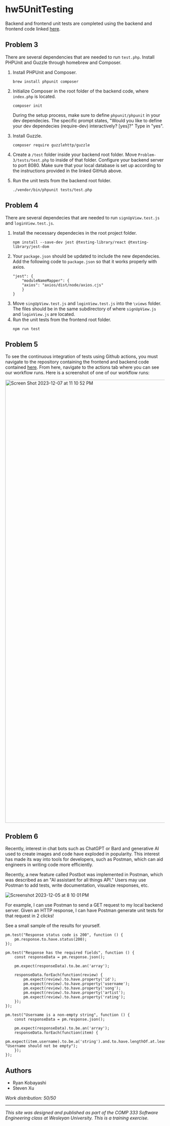 # hw5UnitTesting

Backend and frontend unit tests are completed using the backend and frontend code
linked [here](https://github.com/LaughingPenguin/mymusiclist).

## Problem 3

There are several dependencies that are needed to run `test.php`. Install PHPUnit and Guzzle through homebrew and Composer.
1. Install PHPUnit and Composer.
    ```
    brew install phpunit composer
    ```

2. Initialize Composer in the root folder of the backend code, where `index.php`
is located.
    ```
    composer init
    ```
    During the setup process, make sure to define `phpunit/phpunit` in your dev dependecies.
    The specific prompt states, "Would you like to define your dev dependecies (require-dev) interactively? [yes]?"
    Type in "yes".

3. Install Guzzle.
    ```
    composer require guzzlehttp/guzzle
    ```

4. Create a `/test` folder inside your backend root folder. Move `Problem-3/tests/test.php` to
inside of that folder. Configure your backend server to port 8080. Make sure that your local
database is set up according to the instructions provided in the linked GitHub above.

5. Run the unit tests from the backend root folder.
    ```
    ./vendor/bin/phpunit tests/test.php
    ```

## Problem 4

There are several dependecies that are needed to run `signUpView.test.js` and `loginView.test.js`.
1. Install the necessary dependecies in the root project folder.
    ```
    npm install --save-dev jest @testing-library/react @testing-library/jest-dom
    ```
2. Your `package.json` should be updated to include the new dependecies. Add the following code to `package.json` so
that it works properly with axios.
    ```
    "jest": {
        "moduleNameMapper": {
        "axios": "axios/dist/node/axios.cjs"
        }
    }
    ```
3. Move `singUpView.test.js` and `loginView.test.js` into the `\views` folder. The files should be in the same subdirectory of where `signUpView.js` and `loginView.js` are located.
4. Run the unit tests from the frontend root folder.
    ```
    npm run test
    ```
## Problem 5
To see the continuous integration of tests using Github actions, you must navigate to the repository containing the frontend and backend code contained [here](https://github.com/LaughingPenguin/mymusiclist). From here, navigate to the actions tab where you can see our workflow runs. Here is a screenshot of one of our workflow runs:

<img width="1396" alt="Screen Shot 2023-12-07 at 11 10 52 PM" src="https://github.com/ryan-kobayashi/hw5UnitTesting/assets/131481979/df2bb914-d147-479f-9680-a10b83ee0c67">

## Problem 6
Recently, interest in chat bots such as ChatGPT or Bard and generative AI used to create images and code have exploded in popularity. This interest has made its way into tools for developers, such as Postman, which can aid engineers in writing code more efficiently.

Recently, a new feature called Postbot was implemented in Postman, which was described as an "AI assistant for all things API." Users may use Postman to add tests, write documentation, visualize responses, etc.

![Screenshot 2023-12-05 at 8 10 01 PM](https://github.com/ryan-kobayashi/hw5UnitTesting/assets/91140371/e475f053-df00-480c-ba9b-d8e74adf01e9)

For example, I can use Postman to send a GET request to my local backend server. Given an HTTP response, I can have Postman generate unit tests for that request in 2 clicks!

See a small sample of the results for yourself.
```
pm.test("Response status code is 200", function () {
    pm.response.to.have.status(200);
});

pm.test("Response has the required fields", function () {
    const responseData = pm.response.json();
    
    pm.expect(responseData).to.be.an('array');
    
    responseData.forEach(function(review) {
        pm.expect(review).to.have.property('id');
        pm.expect(review).to.have.property('username');
        pm.expect(review).to.have.property('song');
        pm.expect(review).to.have.property('artist');
        pm.expect(review).to.have.property('rating');
    });
});

pm.test("Username is a non-empty string", function () {
    const responseData = pm.response.json();
    
    pm.expect(responseData).to.be.an('array');
    responseData.forEach(function(item) {
        pm.expect(item.username).to.be.a('string').and.to.have.lengthOf.at.least(1, "Username should not be empty");
    });
});
```



## Authors
* Ryan Kobayashi
* Steven Xu

*Work distribution: 50/50*

---

*This site was designed and published as part of the COMP 333 Software Engineering class at Wesleyan University. This is a training exercise.*
